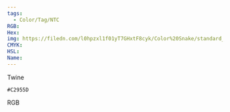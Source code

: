 ```yaml
---
tags:
  - Color/Tag/NTC
RGB:
Hex:
img: https://filedn.com/l0hpzxl1f01yT7GHxtF8cyk/Color%20Snake/standard_csv_to_svg//C2955D.svg
CMYK:
HSL:
Name:
---
```

Twine
```palette
#C2955D
```
RGB
